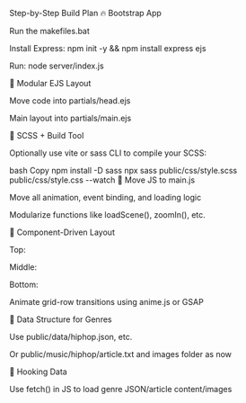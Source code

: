 Step-by-Step Build Plan
🔥 Bootstrap App

Run the makefiles.bat

Install Express:
npm init -y && npm install express ejs

Run: node server/index.js

🧠 Modular EJS Layout

Move <head> code into partials/head.ejs

Main layout into partials/main.ejs

💅 SCSS + Build Tool

Optionally use vite or sass CLI to compile your SCSS:

bash
Copy
npm install -D sass
npx sass public/css/style.scss public/css/style.css --watch
📜 Move JS to main.js

Move all animation, event binding, and loading logic

Modularize functions like loadScene(), zoomIn(), etc.

🧬 Component-Driven Layout

Top: <section id="console">

Middle: <section id="timeline">

Bottom: <section id="info-panel">

Animate grid-row transitions using anime.js or GSAP

📁 Data Structure for Genres

Use public/data/hiphop.json, etc.

Or public/music/hiphop/article.txt and images folder as now

🧪 Hooking Data

Use fetch() in JS to load genre JSON/article content/images

